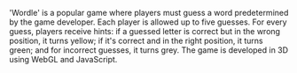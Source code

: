 'Wordle' is a popular game where players must guess a word predetermined by the game developer. Each player is allowed up to five guesses. For every guess, players receive hints: if a guessed letter is correct but in the wrong position, it turns yellow; if it's correct and in the right position, it turns green; and for incorrect guesses, it turns grey. The game is developed in 3D using WebGL and JavaScript.
